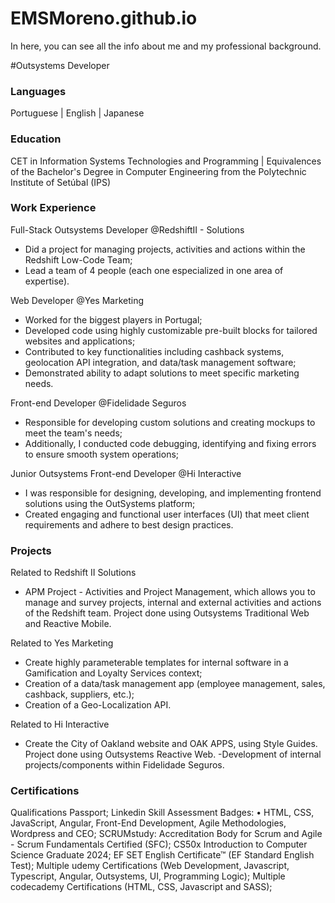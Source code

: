 # EMSMoreno.github.io
In here, you can see all the info about me and my professional background.

#Outsystems Developer

### Languages

Portuguese | English | Japanese

### Education
CET in Information Systems Technologies and Programming | Equivalences of the Bachelor's Degree in Computer Engineering from the Polytechnic Institute of Setúbal (IPS)

### Work Experience
Full-Stack Outsystems Developer @RedshiftII - Solutions
- Did a project for managing projects, activities and actions within the Redshift Low-Code Team;
- Lead a team of 4 people (each one especialized in one area of expertise).

Web Developer @Yes Marketing
- Worked for the biggest players in Portugal;
- Developed code using highly customizable pre-built blocks for tailored websites and applications;
- Contributed to key functionalities including cashback systems, geolocation API integration, and data/task management software;
- Demonstrated ability to adapt solutions to meet specific marketing needs.

Front-end Developer @Fidelidade Seguros
- Responsible for developing custom solutions and creating mockups to meet the team's needs;
- Additionally, I conducted code debugging, identifying and fixing errors to ensure smooth system operations;

Junior Outsystems Front-end Developer @Hi Interactive
- I was responsible for designing, developing, and implementing frontend solutions using the OutSystems platform;
- Created engaging and functional user interfaces (UI) that meet client requirements and adhere to best design practices.

### Projects

Related to Redshift II Solutions
- APM Project - Activities and Project Management, which allows you to manage and survey projects, internal and
external activities and actions of the Redshift team. Project done using Outsystems Traditional Web and
Reactive Mobile.

Related to Yes Marketing
- Create highly parameterable templates for internal software in a Gamification and Loyalty Services context;
- Creation of a data/task management app (employee management, sales, cashback, suppliers, etc.);
- Creation of a Geo-Localization API.

Related to Hi Interactive
- Create the City of Oakland website and OAK APPS, using Style Guides. Project done using Outsystems Reactive
Web.
-Development of internal projects/components within Fidelidade Seguros.


### Certifications

Qualifications Passport;
Linkedin Skill Assessment Badges:
• HTML, CSS, JavaScript, Angular, Front-End Development, Agile Methodologies, Wordpress and CEO;
SCRUMstudy: Accreditation Body for Scrum and Agile - Scrum Fundamentals Certified (SFC);
CS50x Introduction to Computer Science Graduate 2024;
EF SET English Certificate™ (EF Standard English Test);
Multiple udemy Certifications (Web Development, Javascript, Typescript, Angular, Outsystems, UI, Programming
Logic);
Multiple codecademy Certifications (HTML, CSS, Javascript and SASS);
